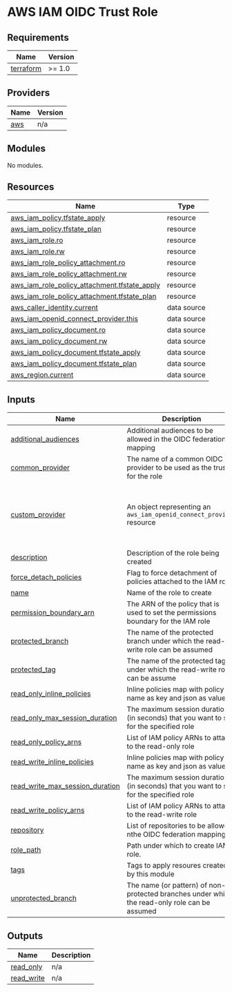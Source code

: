 # AWS IAM OIDC Trust Role

## Requirements

| Name | Version |
|------|---------|
| <a name="requirement_terraform"></a> [terraform](#requirement\_terraform) | >= 1.0 |

## Providers

| Name | Version |
|------|---------|
| <a name="provider_aws"></a> [aws](#provider\_aws) | n/a |

## Modules

No modules.

## Resources

| Name | Type |
|------|------|
| [aws_iam_policy.tfstate_apply](https://registry.terraform.io/providers/hashicorp/aws/latest/docs/resources/iam_policy) | resource |
| [aws_iam_policy.tfstate_plan](https://registry.terraform.io/providers/hashicorp/aws/latest/docs/resources/iam_policy) | resource |
| [aws_iam_role.ro](https://registry.terraform.io/providers/hashicorp/aws/latest/docs/resources/iam_role) | resource |
| [aws_iam_role.rw](https://registry.terraform.io/providers/hashicorp/aws/latest/docs/resources/iam_role) | resource |
| [aws_iam_role_policy_attachment.ro](https://registry.terraform.io/providers/hashicorp/aws/latest/docs/resources/iam_role_policy_attachment) | resource |
| [aws_iam_role_policy_attachment.rw](https://registry.terraform.io/providers/hashicorp/aws/latest/docs/resources/iam_role_policy_attachment) | resource |
| [aws_iam_role_policy_attachment.tfstate_apply](https://registry.terraform.io/providers/hashicorp/aws/latest/docs/resources/iam_role_policy_attachment) | resource |
| [aws_iam_role_policy_attachment.tfstate_plan](https://registry.terraform.io/providers/hashicorp/aws/latest/docs/resources/iam_role_policy_attachment) | resource |
| [aws_caller_identity.current](https://registry.terraform.io/providers/hashicorp/aws/latest/docs/data-sources/caller_identity) | data source |
| [aws_iam_openid_connect_provider.this](https://registry.terraform.io/providers/hashicorp/aws/latest/docs/data-sources/iam_openid_connect_provider) | data source |
| [aws_iam_policy_document.ro](https://registry.terraform.io/providers/hashicorp/aws/latest/docs/data-sources/iam_policy_document) | data source |
| [aws_iam_policy_document.rw](https://registry.terraform.io/providers/hashicorp/aws/latest/docs/data-sources/iam_policy_document) | data source |
| [aws_iam_policy_document.tfstate_apply](https://registry.terraform.io/providers/hashicorp/aws/latest/docs/data-sources/iam_policy_document) | data source |
| [aws_iam_policy_document.tfstate_plan](https://registry.terraform.io/providers/hashicorp/aws/latest/docs/data-sources/iam_policy_document) | data source |
| [aws_region.current](https://registry.terraform.io/providers/hashicorp/aws/latest/docs/data-sources/region) | data source |

## Inputs

| Name | Description | Type | Default | Required |
|------|-------------|------|---------|:--------:|
| <a name="input_additional_audiences"></a> [additional\_audiences](#input\_additional\_audiences) | Additional audiences to be allowed in the OIDC federation mapping | `list(string)` | `[]` | no |
| <a name="input_common_provider"></a> [common\_provider](#input\_common\_provider) | The name of a common OIDC provider to be used as the trust for the role | `string` | `""` | no |
| <a name="input_custom_provider"></a> [custom\_provider](#input\_custom\_provider) | An object representing an `aws_iam_openid_connect_provider` resource | <pre>object({<br>    url                    = string<br>    audiences              = list(string)<br>    subject_branch_mapping = string<br>    subject_tag_mapping    = string<br>  })</pre> | `null` | no |
| <a name="input_description"></a> [description](#input\_description) | Description of the role being created | `string` | n/a | yes |
| <a name="input_force_detach_policies"></a> [force\_detach\_policies](#input\_force\_detach\_policies) | Flag to force detachment of policies attached to the IAM role. | `bool` | `null` | no |
| <a name="input_name"></a> [name](#input\_name) | Name of the role to create | `string` | n/a | yes |
| <a name="input_permission_boundary_arn"></a> [permission\_boundary\_arn](#input\_permission\_boundary\_arn) | The ARN of the policy that is used to set the permissions boundary for the IAM role | `string` | `null` | no |
| <a name="input_protected_branch"></a> [protected\_branch](#input\_protected\_branch) | The name of the protected branch under which the read-write role can be assumed | `string` | `"main"` | no |
| <a name="input_protected_tag"></a> [protected\_tag](#input\_protected\_tag) | The name of the protected tag under which the read-write role can be assume | `string` | `"*"` | no |
| <a name="input_read_only_inline_policies"></a> [read\_only\_inline\_policies](#input\_read\_only\_inline\_policies) | Inline policies map with policy name as key and json as value. | `map(string)` | `{}` | no |
| <a name="input_read_only_max_session_duration"></a> [read\_only\_max\_session\_duration](#input\_read\_only\_max\_session\_duration) | The maximum session duration (in seconds) that you want to set for the specified role | `number` | `null` | no |
| <a name="input_read_only_policy_arns"></a> [read\_only\_policy\_arns](#input\_read\_only\_policy\_arns) | List of IAM policy ARNs to attach to the read-only role | `list(string)` | `[]` | no |
| <a name="input_read_write_inline_policies"></a> [read\_write\_inline\_policies](#input\_read\_write\_inline\_policies) | Inline policies map with policy name as key and json as value. | `map(string)` | `{}` | no |
| <a name="input_read_write_max_session_duration"></a> [read\_write\_max\_session\_duration](#input\_read\_write\_max\_session\_duration) | The maximum session duration (in seconds) that you want to set for the specified role | `number` | `null` | no |
| <a name="input_read_write_policy_arns"></a> [read\_write\_policy\_arns](#input\_read\_write\_policy\_arns) | List of IAM policy ARNs to attach to the read-write role | `list(string)` | `[]` | no |
| <a name="input_repository"></a> [repository](#input\_repository) | List of repositories to be allowed i nthe OIDC federation mapping | `string` | n/a | yes |
| <a name="input_role_path"></a> [role\_path](#input\_role\_path) | Path under which to create IAM role. | `string` | `null` | no |
| <a name="input_tags"></a> [tags](#input\_tags) | Tags to apply resoures created by this module | `map(string)` | `{}` | no |
| <a name="input_unprotected_branch"></a> [unprotected\_branch](#input\_unprotected\_branch) | The name (or pattern) of non-protected branches under which the read-only role can be assumed | `string` | `"*"` | no |

## Outputs

| Name | Description |
|------|-------------|
| <a name="output_read_only"></a> [read\_only](#output\_read\_only) | n/a |
| <a name="output_read_write"></a> [read\_write](#output\_read\_write) | n/a |

